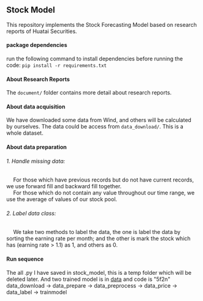 ## Stock Model

This repository implements the Stock Forecasting Model based on research reports of  Huatai Securities.

#### package dependencies

run the following command to install dependencies before running the code: `pip install -r requirements.txt`

#### About Research Reports

The `document/` folder contains more detail about research reports.

#### About data acquisition

We have downloaded some data from Wind, and others will be calculated by ourselves. The data could be access from `data_download/`. This is a whole dataset.

#### About data preparation
###### 1. Handle missing data:
&emsp; For those which have previous records but do not have current records, we use forward fill and backward fill together. <br>
&emsp; For those which do not contain any value throughout our time range, we use the average of values of our stock pool.
###### 2. Label data class:
&emsp; We take two methods to label the data, the one is label the data by sorting the earning rate per month; and the other is mark the stock which has (earning rate > 1.1) as 1, and others as 0.

#### Run sequence
The all .py I have saved in stock_model, this is a temp folder which will be deleted later. And two trained model is in [data](https://pan.baidu.com/s/1343z8W7sXRpBij6uHrBs4A) and code is "5f2n" 
data_download -> data_prepare -> data_preprocess -> data_price -> data_label -> trainmodel